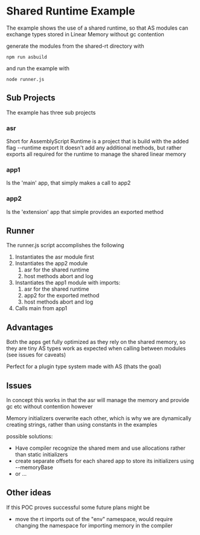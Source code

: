# Shared Runtime Example

The example shows the use of a shared runtime, so that AS modules can exchange types stored in
Linear Memory without gc contention

generate the modules from the shared-rt directory with

```console
npm run asbuild
```

and run the example with

```console
node runner.js
```

## Sub Projects

The example has three sub projects

### asr

Short for AssemblyScript Runtime is a project that is build with the added flag --runtime export
It doesn't add any additional methods, but rather exports all required for the runtime to manage
the shared linear memory

### app1

Is the 'main' app, that simply makes a call to app2

### app2

Is the 'extension' app that simple provides an exported method

## Runner

The runner.js script accomplishes the following

1. Instantiates the asr module first
2. Instantiates the app2 module
   1. asr for the shared runtime
   2. host methods abort and log
3. Instantiates the app1 module with imports:
   1. asr for the shared runtime
   2. app2 for the exported method
   3. host methods abort and log
4. Calls main from app1

## Advantages

Both the apps get fully optimized as they rely on the shared memory, so they are tiny
AS types work as expected when calling between modules (see issues for caveats)

Perfect for a plugin type system made with AS (thats the goal)

## Issues

In concept this works in that the asr will manage the memory and provide gc etc without contention however

Memory initializers overwrite each other, which is why we are dynamically creating strings, rather than using
constants in the examples

possible solutions:

- Have compiler recognize the shared mem and use allocations rather than static initializers
- create separate offsets for each shared app to store its initializers using --memoryBase
- or ...

## Other ideas

If this POC proves successful some future plans might be

- move the rt imports out of the "env" namespace, would require changing the namespace for importing memory in the compiler
